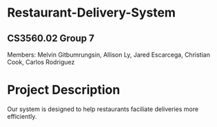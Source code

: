 # Restaurant-Delivery-System
## CS3560.02 Group 7
Members: Melvin Gitbumrungsin, Allison Ly, Jared Escarcega, Christian Cook, Carlos Rodriguez
# Project Description
Our system is designed to help restaurants faciliate deliveries more efficiently.